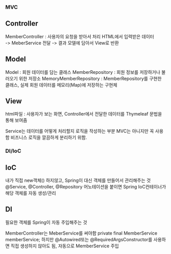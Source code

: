 ### MVC
## Controller 
MemberController : 사용자의 요청을 받아서 처리 
                    HTML에서 입력받은 데이터  
                    -> MeberService 전달
                    -> 결과 모델에 담아서 View로 반환

## Model 
Model : 회원 데이터를 담는 클래스
MemberRepository : 회원 정보를 저장하거나 불러오기 위한 저장소
MemoryMemberRepository : MemberRepository를 구현한 클래스, 실제 회원 데이터를 메모리(Map)에 저장하는 구현체

## View
html파일 : 사용자가 보는 화면, Controller에서 전달한 데이터를 Thymeleaf 문법을 통해 보여줌

Service는 데이터를 어떻게 처리할지 로직을 작성하는 부분 MVC는 아니지만 꼭 사용함
비즈니스 로직을 깔끔하게 분리하기 위함.


### DI/IoC
## IoC
내가 직접 new객체() 하지않고, Spring이 대신 객체를 만들어서 관리해주는 것
@Service, @Controller, @Repository 어노테이션을 붙이면 Spring IoC컨테이너가 해당 객체를 자동 생성/관리


## DI
필요한 객체를 Spring이 자동 주입해주는 것

MemberController는 MeberService를 써야함
private final MemberService memberService;
하지만 @Autowired또는 @RequiredArgsConstructor를 사용하면
직접 생성하지 않아도 됨, 자동으로 MemberService 주입